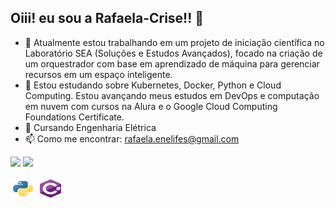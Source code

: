 ## Oiii! eu sou a Rafaela-Crise!! 👋

- 🔭 Atualmente estou trabalhando em um projeto de iniciação científica no Laboratório SEA (Soluções e Estudos Avançados), focado na criação de um orquestrador com base em aprendizado de máquina para gerenciar recursos em um espaço inteligente.
- 🌱 Estou estudando sobre Kubernetes, Docker, Python e Cloud Computing. Estou avançando meus estudos em DevOps e computação em nuvem com cursos na Alura e o Google Cloud Computing Foundations Certificate.
- 📖 Cursando Engenharia Elétrica 
- 📫 Como me encontrar: rafaela.enelifes@gmail.com

<div>
  <a href-"https://github.com/Rafaela-Crise">
  <img width="42%" src="https://github-readme-stats.vercel.app/api?username=Rafaela-Crise&show_icons=true&theme=dark&include_all_commits=true&count_private=true"/>
  <img width="50%" src="https://github-readme-stats.vercel.app/api/top-langs/?username=Rafaela-Crise&layout=compact&langs_count=16&theme=dark"/>  
</div>

<div style="display: inline_block"><br>
  <img align="center" alt="Rafa-Python" height="30" width="40" src="https://raw.githubusercontent.com/devicons/devicon/master/icons/python/python-original.svg">
  <img align="center" alt="Rafa-Csharp" height="30" width="40" src="https://raw.githubusercontent.com/devicons/devicon/master/icons/csharp/csharp-original.svg">
</div>

##
